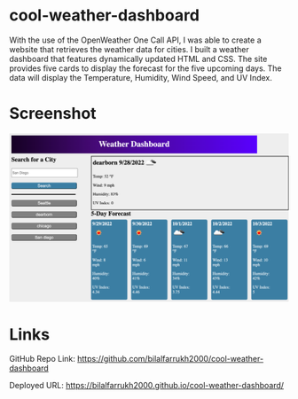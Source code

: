 # cool-weather-dashboard
With the use of the OpenWeather One Call API, I was able to create a website that retrieves the weather data for cities. I built a weather dashboard that features dynamically updated HTML and CSS. The site provides five cards to display the forecast for the five upcoming days. The data will display the Temperature, Humidity, Wind Speed, and UV Index.


# Screenshot
![](./assets/images/ScreenshotWeather.png)

# Links

GitHub Repo Link: https://github.com/bilalfarrukh2000/cool-weather-dashboard

Deployed URL: https://bilalfarrukh2000.github.io/cool-weather-dashboard/